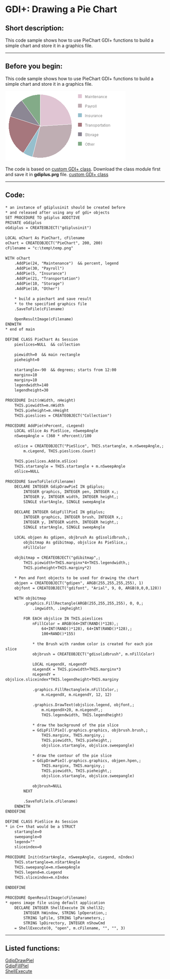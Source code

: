 
# GDI+: Drawing a Pie Chart

## Short description:
This code sample shows how to use PieChart GDI+ functions to build a simple chart and store it in a graphics file.  
***  


## Before you begin:
This code sample shows how to use PieChart GDI+ functions to build a simple chart and store it in a graphics file.  

![](../images/gdiplus_pieslice.png)  

The code is based on <a href="?example=450">custom GDI+ class</a>. Download the class module first and save it in **gdiplus.prg** file. [custom GDI+ class](sample_450.md)  

  
***  


## Code:
```foxpro  
* an instance of gdiplusinit should be created before
* and released after using any of gdi+ objects
SET PROCEDURE TO gdiplus ADDITIVE
PRIVATE oGdiplus
oGdiplus = CREATEOBJECT("gdiplusinit")

LOCAL oChart As PieChart, cFilename
oChart = CREATEOBJECT("PieChart", 200, 200)
cFilename = "c:\temp\temp.png"

WITH oChart
	.AddPie(24, "Maintenance")  && percent, legend
	.AddPie(30, "Payroll")
	.AddPie(5, "Insurance")
	.AddPie(21, "Transportation")
	.AddPie(10, "Storage")
	.AddPie(10, "Other")

	* build a piechart and save result
	* to the specified graphics file
	.SaveToFile(cFilename)

	OpenResultImage(cFilename)
ENDWITH
* end of main

DEFINE CLASS PieChart As Session
	pieslices=NULL  && collection

	piewidth=0  && main rectangle
	pieheight=0

	startangle=-90  && degrees; starts from 12:00
	marginx=10
	marginy=10
	legendwidth=140
	legendheight=30

PROCEDURE Init(nWidth, nHeight)
	THIS.piewidth=m.nWidth
	THIS.pieheight=m.nHeight
	THIS.pieslices = CREATEOBJECT("Collection")

PROCEDURE AddPie(nPercent, cLegend)
	LOCAL oSlice As PieSlice, nSweepAngle
	nSweepAngle = (360 * nPercent)/100

	oSlice = CREATEOBJECT("PieSlice", THIS.startangle, m.nSweepAngle,;
		m.cLegend, THIS.pieslices.Count)

	THIS.pieslices.Add(m.oSlice)
	THIS.startangle = THIS.startangle + m.nSweepAngle
	oSlice=NULL

PROCEDURE SaveToFile(cFilename)
	DECLARE INTEGER GdipDrawPieI IN gdiplus;
		INTEGER graphics, INTEGER pen, INTEGER x,;
		INTEGER y, INTEGER width, INTEGER height,;
		SINGLE startAngle, SINGLE sweepAngle

	DECLARE INTEGER GdipFillPieI IN gdiplus;
		INTEGER graphics, INTEGER brush, INTEGER x,;
		INTEGER y, INTEGER width, INTEGER height,;
		SINGLE startAngle, SINGLE sweepAngle

	LOCAL objpen As gdipen, objbrush As gdisolidbrush,;
		objbitmap As gdibitmap, objslice As PieSlice,;
		nFillColor

	objbitmap = CREATEOBJECT("gdibitmap",;
		THIS.piewidth+THIS.marginx*4+THIS.legendwidth,;
		THIS.pieheight+THIS.marginy*2)

	* Pen and Font objects to be used for drawing the chart
	objpen = CREATEOBJECT("gdipen", ARGB(255,255,255,255), 1)
	objfont = CREATEOBJECT("gdifont", "Arial", 9, 0, ARGB(0,0,0,128))

	WITH objbitmap
		.graphics.FillRectangle(ARGB(255,255,255,255), 0, 0,;
			.imgwidth, .imgheight)
		
		FOR EACH objslice IN THIS.pieslices
			nFillColor = ARGB(64+INT(RAND()*128),;
				64+INT(RAND()*128), 64+INT(RAND()*128),;
				100+RAND()*155)

			* the Brush with random color is created for each pie slice
			objbrush = CREATEOBJECT("gdisolidbrush", m.nFillColor)

			LOCAL nLegendX, nLegendY
			nLegendX = THIS.piewidth+THIS.marginx*3
			nLegendY = objslice.sliceindex*THIS.legendheight+THIS.marginy
			
			.graphics.FillRectangle(m.nFillColor,;
				m.nLegendX, m.nLegendY, 12, 12)

			.graphics.DrawText(objslice.legend, objfont,;
				m.nLegendX+20, m.nLegendY,;
				THIS.legendwidth, THIS.legendheight)

			* draw the background of the pie slice
			= GdipFillPieI(.graphics.graphics, objbrush.brush,;
				THIS.marginx, THIS.marginy,;
				THIS.piewidth, THIS.pieheight,;
				objslice.startangle, objslice.sweepangle)

			* draw the contour of the pie slice
			= GdipDrawPieI(.graphics.graphics, objpen.hpen,;
				THIS.marginx, THIS.marginy,;
				THIS.piewidth, THIS.pieheight,;
				objslice.startangle, objslice.sweepangle)

			objbrush=NULL
		NEXT

		.SaveToFile(m.cFilename)
	ENDWITH
ENDDEFINE

DEFINE CLASS PieSlice As Session
* in C++ that would be a STRUCT
	startangle=0
	sweepangle=0
	legend=""
	sliceindex=0

PROCEDURE Init(nStartAngle, nSweepAngle, cLegend, nIndex)
	THIS.startangle=m.nStartAngle
	THIS.sweepangle=m.nSweepAngle
	THIS.legend=m.cLegend
	THIS.sliceindex=m.nIndex

ENDDEFINE

PROCEDURE OpenResultImage(cFilename)
* opens image file using default application
	DECLARE INTEGER ShellExecute IN shell32;
		INTEGER hWindow, STRING lpOperation,;
		STRING lpFile, STRING lpParameters,;
		STRING lpDirectory, INTEGER nShowCmd
	= ShellExecute(0, "open", m.cFilename, "", "", 3)  
```  
***  


## Listed functions:
[GdipDrawPieI](../libraries/gdiplus/GdipDrawPieI.md)  
[GdipFillPieI](../libraries/gdiplus/GdipFillPieI.md)  
[ShellExecute](../libraries/shell32/ShellExecute.md)  
